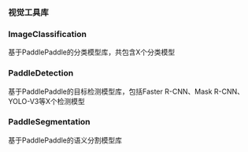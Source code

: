 ### 视觉工具库

### ImageClassification
基于PaddlePaddle的分类模型库，共包含X个分类模型

### PaddleDetection
基于PaddlePaddle的目标检测模型库，包括Faster R-CNN、Mask R-CNN、YOLO-V3等X个检测模型

### PaddleSegmentation
基于PaddlePaddle的语义分割模型库
